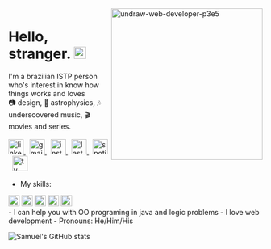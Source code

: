 <img src="https://i.ibb.co/6ySLNdc/undraw-web-developer-p3e5.png" alt="undraw-web-developer-p3e5" border="0" align="right" width="300px">

<h1>Hello, stranger. <img src="https://i.ibb.co/xfMQD4V/Sem-T-tulo-1.png" alt="natalie-portman" border="0" width="24px"></h1>

I'm a brazilian ISTP person who's interest in know how things works and loves
<br>📷 design, 🌌 astrophysics, 🎶 underscovered music, 🎬 movies and series.
<br>
<br>
<a href="https://www.linkedin.com/in/samuel-r-costa">
  <img src="https://img.icons8.com/ios-filled/50/000000/linkedin.png" width="30px" alt="linkedin">
</a>
&nbsp;
<a href="mailto:samuel.costa@ccc.ufcg.edu.br">
  <img src="https://img.icons8.com/ios-filled/50/000000/important-mail.png" width="30px" alt="gmail">
</a>
&nbsp;
<a href="https://www.instagram.com.br/samuelribc">
  <img src="https://img.icons8.com/ios-filled/50/000000/instagram-new.png" width="30px" alt="instagram">
</a>
&nbsp;
<a href="https://www.last.fm/pt/user/semysky">
  <img src="https://img.icons8.com/ios-filled/50/000000/lastfm.png" width="30px" alt="last fm">
</a>
&nbsp;
<a href="https://open.spotify.com/user/12142320531?si=v3XenWCmREqTB3q6OEnJ1Q">
  <img src="https://img.icons8.com/ios-filled/50/000000/spotify.png" width="30px" alt="spotify">
</a>
&nbsp;
<a href="https://www.tvtime.com/en/user/42321293/profile">
  <img src="https://img.icons8.com/ios/50/000000/movie.png" width="30px" alt="tv show">
</a>

- My skills:
<img src="https://img.icons8.com/color/50/000000/python.png" width="22px">
<img src="https://img.icons8.com/color/50/000000/java-coffee-cup-logo.png" width="22px">
<img src="https://img.icons8.com/color/50/000000/html-5.png" width="22px">
<img src="https://img.icons8.com/color/50/000000/css3.png" width="22px">
<img src="https://img.icons8.com/color/50/000000/javascript.png" width="22px"><br>
- I can help you with OO programing in java and logic problems
- I love web development
- Pronouns: He/Him/His

![Samuel's GitHub stats](https://github-readme-stats.vercel.app/api?username=samuelribeiroc&count_private=true&show_icons=true&line_height=30&&title_color=a36bff&text_color=424B54&icon_color=a36bff&bg_color=FFFEFE)
